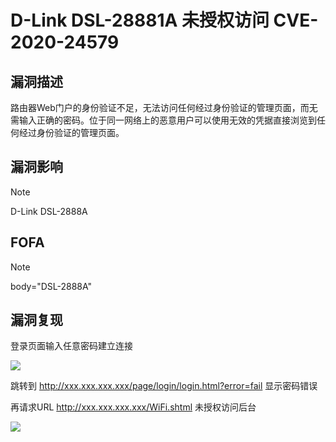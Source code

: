 # D-Link DSL-28881A 未授权访问 CVE-2020-24579

## 漏洞描述

路由器Web门户的身份验证不足，无法访问任何经过身份验证的管理页面，而无需输入正确的密码。位于同一网络上的恶意用户可以使用无效的凭据直接浏览到任何经过身份验证的管理页面。

## 漏洞影响

> [!NOTE]
>
> D-Link DSL-2888A

## FOFA

> [!NOTE]
>
> body="DSL-2888A"

## 漏洞复现

登录页面输入任意密码建立连接

![](http://wikioss.peiqi.tech/vuln/link-1.png)

跳转到 http://xxx.xxx.xxx.xxx/page/login/login.html?error=fail 显示密码错误

再请求URL http://xxx.xxx.xxx.xxx/WiFi.shtml 未授权访问后台

![](http://wikioss.peiqi.tech/vuln/link-2.png)

